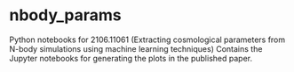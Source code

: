 # nbody_params
Python notebooks for 2106.11061 (Extracting cosmological parameters from N-body simulations using machine learning techniques)
Contains the Jupyter notebooks for generating the plots in the published paper.
